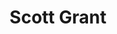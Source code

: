 ---
title: Scott Grant
name: Scott Grant
name-sort: Grant, Scott
totals:
- event: Brier
  games: 26
  wins: 21
  losses: 5
  inturn-total: 232
  inturn-percent: 77
  outturn-total: 253
  outturn-percent: 87
  draw-total: 271
  draw-percent: 85
  takeout-total: 214
  takeout-percent: 79
  shots-total: 485
  shots-percent: 82
- event: Trials (Men)
  games: 0
  wins: 0
  losses: 0
years:
- year: 1994
  event: Brier
  team: MB
  position: Second
  games: 12
  wins: 9
  losses: 3
  inturn-total: 144
  inturn-percent: 74
  outturn-total: 84
  outturn-percent: 89
  draw-total: 81
  draw-percent: 77
  takeout-total: 147
  takeout-percent: 81
  shots-total: 228
  shots-percent: 79
- year: 1997
  event: Brier
  team: MB
  position: Lead
  games: 14
  wins: 12
  losses: 2
  inturn-total: 88
  inturn-percent: 82
  outturn-total: 169
  outturn-percent: 85
  draw-total: 190
  draw-percent: 88
  takeout-total: 67
  takeout-percent: 74
  shots-total: 257
  shots-percent: 84
- year: 1997
  event: Trials (Men)
  team: BUR
  position: Alternate
vs:
- Abel, Clinton
- Andrews, Robert
- Arsenault, Craig
- Bartlett, Don
- Biron, Louis
- Brown, Ken
- Buchan, Chris
- Buckle, Andrew
- Butler, Mark
- Campbell, Robert
- Charette, Pierre
- Corner, Peter
- Coulter, Mike
- Dobson, Brian
- Doyon, Ghislain
- Duce, Dallas
- Ellis, Ken
- Ernst, Georg
- Feldman, Alfred
- Folk, Rick
- Gallant, Peter
- Gaudet, Mike
- Gervais, Martin
- Goulden, Lowell
- Grattan, James
- Gretzinger, Bert
- Harcourt, Doug
- Harcourt, Greg
- Harris, Tyler
- Harrison, Neil
- Henderson, Lorne
- Hinch, Bert
- Howard, Glenn
- Howard, Russ
- Jakomait, Dusty
- Johnston, Steve
- Kalthoff, Kevin
- Kawaja, John
- Kerr, Ian
- Kofoed, Lonnie
- Lacey, Jeff
- Lemay, Jean-Yves
- Lemery, Dan
- Lewis, Wayne
- Loeffler, Ken
- Loevenmark, Phil
- Lowe, Wayne
- Lukowich, Ed
- MacKenzie, Eddie
- MacLeod, Kris
- Martin, Kevin
- Maurice, Jean
- Maxie, Fred
- McClelland, John
- McGowan, Nolin
- McPhee, Barry
- Middaugh, Wayne
- Mosley, Jeff
- Noseworthy, Mark
- Nowlan, Daryell
- O'Driscoll, Frank
- O'Leary, Alan
- O'Rourke, Mark
- Packet, Jim
- Patterson, Scott
- Perroud, Pat
- Petryk, Dan
- Petryk, Steve
- Philip, Dan
- Piggott, Steve
- Power, Humphrey
- Ramcharan, Rudy
- Richard, Gerry
- Robinson, Bill
- Ryan, Pat
- Schleppe, Dave
- Stuart, Darol
- Sullivan, Charles Jr
- Thomas, Jeff
- Thomas, Rob
- Trickett, Eugene
- Walchuk, Don
- Walsh, Jim
- Wempe, Brian
- Werenich, Ed
- Westphal, Don
---
